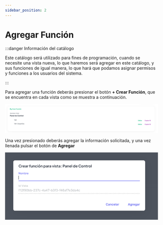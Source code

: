 ```yaml
---
sidebar_position: 2
---
```


# Agregar Función

:::danger Información del catálogo

Este catálogo será utilizado para fines de programación, cuando se necesite una vista nueva, lo que haremos será agregar en este catálogo, y sus funciones de igual manera, lo que hará que podamos asignar permisos y funciones a los usuarios del sistema.

:::

Para agregar una función deberás presionar el botón **+ Crear Función**, que se encuentra en cada vista como se muestra a continuación.

![Texto alternativo de la imagen](../../static/img/card_vistas_funciones_crud.png)

Una vez presionado deberás agregar la información solicitada, y una vez llenada pulsar el botón de **Agregar**

![Texto alternativo de la imagen](../../static/img/agregar_funcion.png)
